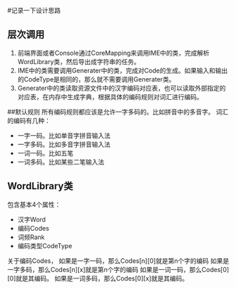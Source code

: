 #记录一下设计思路
## 层次调用
1. 前端界面或者Console通过CoreMapping来调用IME中的类，完成解析WordLibrary类，然后导出成字符串的任务。
2. IME中的类需要调用Generater中的类，完成对Code的生成。如果输入和输出的CodeType是相同的，那么就不需要调用Generater类。
3. Generater中的类读取资源文件中的汉字编码对应表，也可以读取外部指定的对应表，在内存中生成字典，根据具体的编码规则对词汇进行编码。

##默认规则
所有编码规则都应该是允许一字多码的。比如拼音中的多音字。
词汇的编码有几种：

* 一字一码。比如单音字拼音输入法
* 一字多码。比如多音字拼音输入法
* 一词一码。比如五笔
* 一词多码。比如某些二笔输入法
## WordLibrary类
包含基本4个属性：

* 汉字Word
* 编码Codes
* 词频Rank
* 编码类型CodeType

关于编码Codes，
如果是一字一码，那么Codes[n][0]就是第n个字的编码
如果是一字多码，那么Codes[n][x]就是第n个字的编码
如果是一词一码，那么Codes[0][0]就是其编码。
如果是一词多码，那么Codes[0][x]就是其编码。